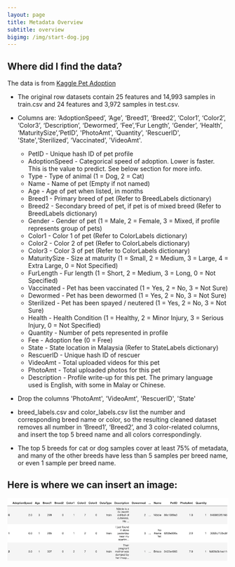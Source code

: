 ```yaml
---
layout: page
title: Metadata Overview
subtitle: overview
bigimg: /img/start-dog.jpg
---
```


## Where did I find the data?

The data is from [Kaggle Pet Adoption](https://www.kaggle.com/c/petfinder-adoption-prediction/data)



* The original row datasets contain 25 features and 14,993 samples in train.csv and 24 features and 3,972 samples in test.csv.

* Columns are: ‘AdoptionSpeed’, ‘Age’, ‘Breed1’, ‘Breed2’, ‘Color1’, ‘Color2’, ‘Color3’, ‘Description’, ‘Dewormed’, ‘Fee’,‘Fur Length’, ‘Gender’, ‘Health’, ‘MaturitySize’,‘PetID’, 'PhotoAmt', ‘Quantity’, 'RescuerID', 'State',‘Sterilized’, ‘Vaccinated’, 'VideoAmt'.

  * PetID - Unique hash ID of pet profile
  * AdoptionSpeed - Categorical speed of adoption. Lower is faster. This is the value to predict. See below section for more info.
  * Type - Type of animal (1 = Dog, 2 = Cat)
  * Name - Name of pet (Empty if not named)
  * Age - Age of pet when listed, in months
  * Breed1 - Primary breed of pet (Refer to BreedLabels dictionary)
  * Breed2 - Secondary breed of pet, if pet is of mixed breed (Refer to BreedLabels dictionary)
  * Gender - Gender of pet (1 = Male, 2 = Female, 3 = Mixed, if profile represents group of pets)
  * Color1 - Color 1 of pet (Refer to ColorLabels dictionary)
  * Color2 - Color 2 of pet (Refer to ColorLabels dictionary)
  * Color3 - Color 3 of pet (Refer to ColorLabels dictionary)
  * MaturitySize - Size at maturity (1 = Small, 2 = Medium, 3 = Large, 4 = Extra Large, 0 = Not Specified)
  * FurLength - Fur length (1 = Short, 2 = Medium, 3 = Long, 0 = Not Specified)
  * Vaccinated - Pet has been vaccinated (1 = Yes, 2 = No, 3 = Not Sure)
  * Dewormed - Pet has been dewormed (1 = Yes, 2 = No, 3 = Not Sure)
  * Sterilized - Pet has been spayed / neutered (1 = Yes, 2 = No, 3 = Not Sure)
  * Health - Health Condition (1 = Healthy, 2 = Minor Injury, 3 = Serious Injury, 0 = Not Specified)
  * Quantity - Number of pets represented in profile
  * Fee - Adoption fee (0 = Free)
  * State - State location in Malaysia (Refer to StateLabels dictionary)
  * RescuerID - Unique hash ID of rescuer
  * VideoAmt - Total uploaded videos for this pet
  * PhotoAmt - Total uploaded photos for this pet
  * Description - Profile write-up for this pet. The primary language used is English, with some in Malay or Chinese.
  
* Drop the columns 'PhotoAmt', 'VideoAmt', 'RescuerID', 'State'

* breed_labels.csv and color_labels.csv list the number and corresponding breed name or color, so the resulting cleaned dataset removes all number in ‘Breed1’, ‘Breed2’, and 3 color-related columns, and insert the top 5 breed name and all colors correspondingly.

* The top 5 breeds for cat or dog samples cover at least 75% of metadata, and many of the other breeds have less than 5 samples per breed name, or even 1 sample per breed name. 

## Here is where we can insert an image:

![original data](/img/original-data.png)
